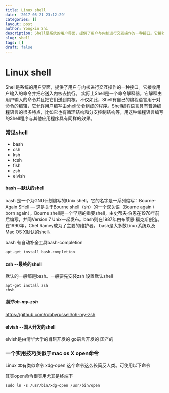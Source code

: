 ```yaml
---
title: Linux shell
date: '2017-05-21 23:12:29'
categories: []
layout: post
author: Yongxin Shi
description: Shell是系统的用户界面，提供了用户与内核进行交互操作的一种接口。它接收用户输入的命令并把它送入内核去执行。
slug: shell
tags: []
draft: false
---
```


Linux shell
==========


Shell是系统的用户界面，提供了用户与内核进行交互操作的一种接口。它接收用户输入的命令并把它送入内核去执行。
实际上Shell是一个命令解释器，它解释由用户输入的命令并且把它们送到内核。不仅如此，Shell有自己的编程语言用于对命令的编辑，它允许用户编写由shell命令组成的程序。Shell编程语言具有普通编程语言的很多特点，比如它也有循环结构和分支控制结构等，用这种编程语言编写的Shell程序与其他应用程序具有同样的效果。

### 常见shell
* bash
* csh
* ksh
* tcsh
* fish
* zsh
* elvish


#### bash --默认的shell
bash 是一个为GNU计划编写的Unix shell。它的名字是一系列缩写：Bourne-Again SHell — 这是关于Bourne shell（sh）的一个双关语（Bourne again / born again）。Bourne shell是一个早期的重要shell，由史蒂夫·伯恩在1978年前后编写，并同Version 7 Unix一起发布。bash则在1987年由布莱恩·福克斯创造。在1990年，Chet Ramey成为了主要的维护者。
bash是大多数Linux系统以及Mac OS X默认的shell。

bash 有自动补全工具bash-completion

    apt-get install bash-completion


#### zsh --最终的shell
默认的一般都是bash。一般要先安装zsh
设置默认shell

    apt-get install zsh
    chsh

##### 插件oh-my-zsh
https://github.com/robbyrussell/oh-my-zsh

#### elvish --国人开发的shell
elvish是由清华大学的肖琪开发的
go语言开发的
国产的



### 一个实用技巧类似于mac os X open命令
Linux 本有类似命令 xdg-open 这个命令这么长简反人类。可使用以下命令

其实open命令很实用尤其是终端下

    sudo ln -s /usr/bin/xdg-open /usr/bin/open
